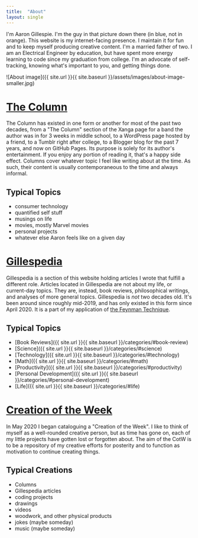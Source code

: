 ```yaml
---
title:  "About"
layout: single
---
```


I'm Aaron Gillespie. I'm the guy in that picture down there (in blue, not in orange). This website is my internet-facing presence. I maintain it for fun and to keep myself producing creative content. I'm a married father of two. I am an Electrical Engineer by education, but have spent more energy learning to code since my graduation from college. I'm an advocate of self-tracking, knowing what's important to you, and getting things done.

![About image]({{ site.url }}{{ site.baseurl }}/assets/images/about-image-smaller.jpg)

# <a href="https://aarongilly.com/tags/">The Column</a>
The Column has existed in one form or another for most of the past two decades, from a "The Column" section of the Xanga page for a band the author was in for 3 weeks in middle school, to a WordPress page hosted by a friend, to a Tumblr right after college, to a Blogger blog for the past 7 years, and now on GitHub Pages. Its purpose is solely for its author's entertainment. If you enjoy any portion of reading it, that's a happy side effect.
Columns cover whatever topic I feel like writing about at the time. As such, their content is usually contemporaneous to the time and always informal.
## Typical Topics
- consumer technology
- quantified self stuff
- musings on life
- movies, mostly Marvel movies
- personal projects
- whatever else Aaron feels like on a given day  

# <a href="https://aarongilly.com/gillespedia/">Gillespedia</a>
Gillespedia is a section of this website holding articles I wrote that fulfill a different role. Articles located in Gillespedia are not about my life, or current-day topics. They are, instead, book reviews, philosophical writings, and analyses of more general topics. Gillespedia is *not* two decades old. It's been around since roughly mid-2019, and has only existed in this form since April 2020.  It is a part of my application of [the Feynman Technique](https://doist.com/blog/feynman-technique/). 
## Typical Topics
- [Book Reviews]({{ site.url }}{{ site.baseurl }}/categories/#book-review)
- [Science]({{ site.url }}{{ site.baseurl }}/categories/#science)
- [Technology]({{ site.url }}{{ site.baseurl }}/categories/#technology)
- [Math]({{ site.url }}{{ site.baseurl }}/categories/#math)
- [Productivity]({{ site.url }}{{ site.baseurl }}/categories/#productivity)
- [Personal Development]({{ site.url }}{{ site.baseurl }}/categories/#personal-development)
- [Life]({{ site.url }}{{ site.baseurl }}/categories/#life)

# <a href="https://www.notion.so/aarongilly/9e6c767be05a42c7ab438e4330658e2b?v=6d08d1c56ba24e97b75a60fc5dba073c">Creation of the Week</a>
In May 2020 I began cataloguing a "Creation of the Week". I like to think of myself as a well-rounded creative person, but as time has gone on, each of my little projects have gotten lost or forgotten about. The aim of the CotW is to be a repository of my creative efforts for posterity and to function as motivation to continue creating things. 
## Typical Creations
- Columns
- Gillespedia articles
- coding projects
- drawings
- videos
- woodwork, and other physical products
- jokes (maybe someday)
- music (maybe someday)